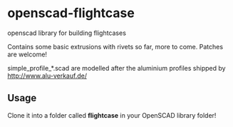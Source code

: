 # openscad-flightcase
openscad library for building flightcases

Contains some basic extrusions with rivets so far, more to come. Patches are welcome!

simple\_profile\_\*.scad are modelled after the aluminium profiles shipped by http://www.alu-verkauf.de/

## Usage
Clone it into a folder called **flightcase** in your OpenSCAD library folder!
